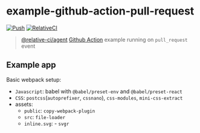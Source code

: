 # example-github-action-pull-request

[![Push](https://github.com/relative-ci/example-github-action-pull-request/actions/workflows/push.yaml/badge.svg)](https://github.com/relative-ci/example-github-action/actions/workflows/push.yaml)
[![RelativeCI](https://badges.relative-ci.com/badges/n7hvYSuKi8g7YbFXKEe0?branch=master)](https://app.relative-ci.com/projects/n7hvYSuKi8g7YbFXKEe0)

> [@relative-ci/agent](https://github.com/relative-ci/agent) [Github Action](https://github.com/features/actions) example running on `pull_request` event


## Example app

Basic webpack setup:
- `Javascript`: babel with `@babel/preset-env` and `@babel/preset-react`
- `CSS`: `postcss`(`autoprefixer`, `cssnano`), `css-modules`, `mini-css-extract`
- assets:
  - `public`: `copy-webpack-plugin`
  - `src`: `file-loader`
  - `inline.svg`: - `svgr`

